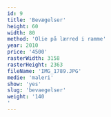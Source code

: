```yaml
---
id: 9
title: 'Bevægelser'
height: 60
width: 80
method: 'Olie på lærred i ramme'
year: 2010
price: '4500'
rasterWidth: 3158
rasterHeight: 2363
fileName: 'IMG_1789.JPG'
medie: 'maleri'
show: 'yes'
slug: 'bevaegelser'
weight: '140
'
---
```


